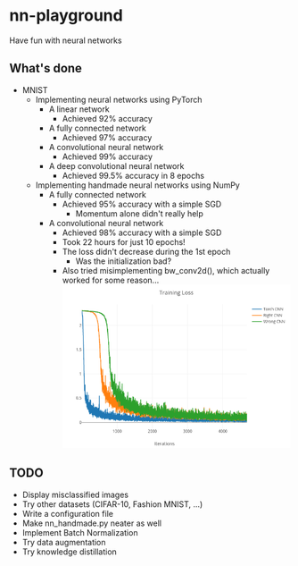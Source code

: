 # nn-playground
 Have fun with neural networks

## What's done
* MNIST
  * Implementing neural networks using PyTorch
    * A linear network
      * Achieved 92% accuracy
    * A fully connected network
      * Achieved 97% accuracy
    * A convolutional neural network
      * Achieved 99% accuracy
    * A deep convolutional neural network
      * Achieved 99.5% accuracy in 8 epochs
  * Implementing handmade neural networks using NumPy
    * A fully connected network
      * Achieved 95% accuracy with a simple SGD
        * Momentum alone didn't really help
    * A convolutional neural network
      * Achieved 98% accuracy with a simple SGD
      * Took 22 hours for just 10 epochs!
      * The loss didn't decrease during the 1st epoch
        * Was the initialization bad?
      * Also tried misimplementing bw_conv2d(), which actually worked for some reason...
        ![](img/cnn_loss_plot.png)

## TODO
  * Display misclassified images
  * Try other datasets (CIFAR-10, Fashion MNIST, ...)
  * Write a configuration file
  * Make nn_handmade.py neater as well
  * Implement Batch Normalization
  * Try data augmentation
  * Try knowledge distillation
